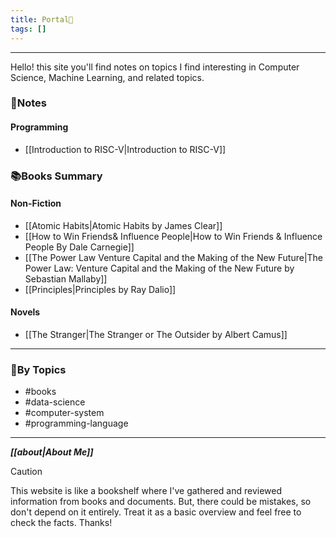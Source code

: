 ```yaml
---
title: Portal🤗
tags: []
---
```


---

Hello! this site you'll find notes on topics I find interesting in Computer Science, Machine Learning, and related topics. 

### 📝Notes
#### Programming
- [[Introduction to RISC-V|Introduction to RISC-V]]
### 📚Books Summary
#### Non-Fiction
- [[Atomic Habits|Atomic Habits by James Clear]]
- [[How to Win Friends& Influence People|How to Win Friends & Influence People By Dale Carnegie]]
- [[The Power Law Venture Capital and the Making of the New Future|The Power Law: Venture Capital and the Making of the New Future by Sebastian Mallaby]]
- [[Principles|Principles by Ray Dalio]]
#### Novels
- [[The Stranger|The Stranger or The Outsider by Albert Camus]]

---
### 📝By Topics
- #books
- #data-science 
- #computer-system 
- #programming-language
---

***[[about|About Me]]***

> [!caution]
> This website is like a bookshelf where I've gathered and reviewed information from books and documents. But, there could be mistakes, so don't depend on it entirely. Treat it as a basic overview and feel free to check the facts. Thanks!
